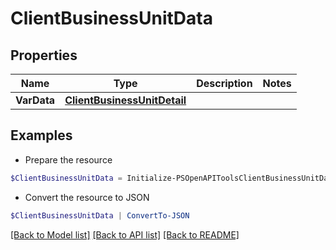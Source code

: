 # ClientBusinessUnitData
## Properties

Name | Type | Description | Notes
------------ | ------------- | ------------- | -------------
**VarData** | [**ClientBusinessUnitDetail**](ClientBusinessUnitDetail.md) |  | 

## Examples

- Prepare the resource
```powershell
$ClientBusinessUnitData = Initialize-PSOpenAPIToolsClientBusinessUnitData  -VarData null
```

- Convert the resource to JSON
```powershell
$ClientBusinessUnitData | ConvertTo-JSON
```

[[Back to Model list]](../README.md#documentation-for-models) [[Back to API list]](../README.md#documentation-for-api-endpoints) [[Back to README]](../README.md)

